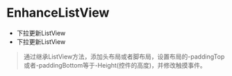 # EnhanceListView
* 下拉更新ListView
* 下拉更新ListView
>通过继承ListView方法，添加头布局或者脚布局，设置布局的-paddingTop或者-paddingBottom等于-Height(控件的高度)，并修改触摸事件。
